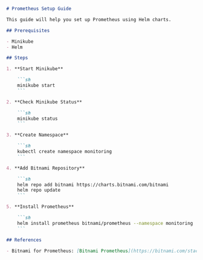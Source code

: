 ```markdown
# Prometheus Setup Guide

This guide will help you set up Prometheus using Helm charts.

## Prerequisites

- Minikube
- Helm

## Steps

1. **Start Minikube**

    ```sh
    minikube start
    ```

2. **Check Minikube Status**

    ```sh
    minikube status
    ```

3. **Create Namespace**

    ```sh
    kubectl create namespace monitoring
    ```

4. **Add Bitnami Repository**

    ```sh
    helm repo add bitnami https://charts.bitnami.com/bitnami
    helm repo update
    ```

5. **Install Prometheus**

    ```sh
    helm install prometheus bitnami/prometheus --namespace monitoring
    ```

## References

- Bitnami for Prometheus: [Bitnami Prometheus](https://bitnami.com/stack/prometheus)
```